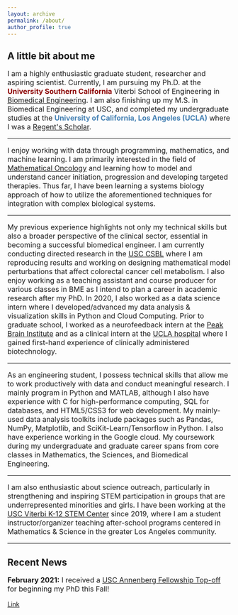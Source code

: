 ```yaml
---
layout: archive
permalink: /about/
author_profile: true
---
```


<h2 class="remove-whitespace">A little bit about me </h2>
<p style="font-size:16px"> I am a highly enthusiastic graduate student, researcher and aspiring scientist. Currently, I am pursuing my Ph.D. at the <b><font color="darkred">University Southern California</font></b> Viterbi School of Engineering in <a href="https://bme.usc.edu/">Biomedical Engineering</a>. I am also finishing up my M.S. in Biomedical Engineering at USC, and completed my undergraduate studies at the <b><font color="steelblue">University of California, Los Angeles (UCLA)</font></b> where I was a <a href="https://prospective-ugstudents-ucla.academicworks.com/opportunities/284">Regent's Scholar</a>.
<hr>
<p style="font-size:16px">I enjoy working with data through programming, mathematics, and machine learning. I am primarily interested in the field of <a href="http://mathematical-oncology.org">Mathematical Oncology</a> and learning how to model and understand cancer initiation, progression and developing targeted therapies. Thus far, I have been learning a systems biology approach of how to utilize the aforementioned techniques for integration with complex biological systems.
</p>
<hr>
<p style="font-size:16px"> My previous experience highlights not only my technical skills but also a broader perspective of the clinical sector, essential in becoming a successful biomedical engineer. I am currently conducting directed research in the <a href="http://csbl.usc.edu/"> USC CSBL</a> where I am reproducing results and working on designing mathematical model perturbations that affect colorectal cancer cell metabolism. I also enjoy working as a teaching assistant and course producer for various classes in BME as I intend to plan a career in academic research after my PhD. In 2020, I also worked as a data science intern where I developed/advanced my data analysis & visualization skills in Python and Cloud Computing. Prior to graduate school, I worked as a neurofeedback intern at the <a href="http://peakbraininstitute.com/">Peak Brain Institute</a> and as a clinical intern at the <a href="https://www.uclahealth.org/reagan/">UCLA hospital</a> where I gained first-hand experience of clinically administered biotechnology.</p>
<hr>
<p style="font-size:16px"> As an engineering student, I possess technical skills that allow me to work productively with data and conduct meaningful research. I mainly program in Python and MATLAB, although I also have experience with C for high-performance computing, SQL for databases, and HTML5/CSS3 for web development. My mainly-used data analysis toolkits include packages such as Pandas, NumPy, Matplotlib, and SciKit-Learn/Tensorflow in Python. I also have experience working in the Google cloud. My coursework during my undergraduate and graduate career spans from core classes in Mathematics, the Sciences, and Biomedical Engineering.
<hr>
<p style="font-size:16px"> I am also enthusiastic about science outreach, particularly in strengthening and inspiring STEM participation in groups that are underrepresented minorities and girls. I have been working at the <a href="https://viterbik12.usc.edu/"> USC Viterbi K-12 STEM Center</a> since 2019, where I am a student instructor/organizer teaching after-school programs centered in Mathematics & Science in the greater Los Angeles community.
<hr>
<h2 class="remove-whitespace">Recent News</h2>
<p style="font-size:16px"><b> February 2021:</b> I received a <a href="http://graduateschool.usc.edu/fellowships/prospective-PhD-students/">USC Annenberg Fellowship Top-off</a> for beginning my PhD this Fall!</p>

<a href="https://viterbik12.usc.edu/stem-perspectives/#RegHead:~:text=Our%20Staff">Link</a>
